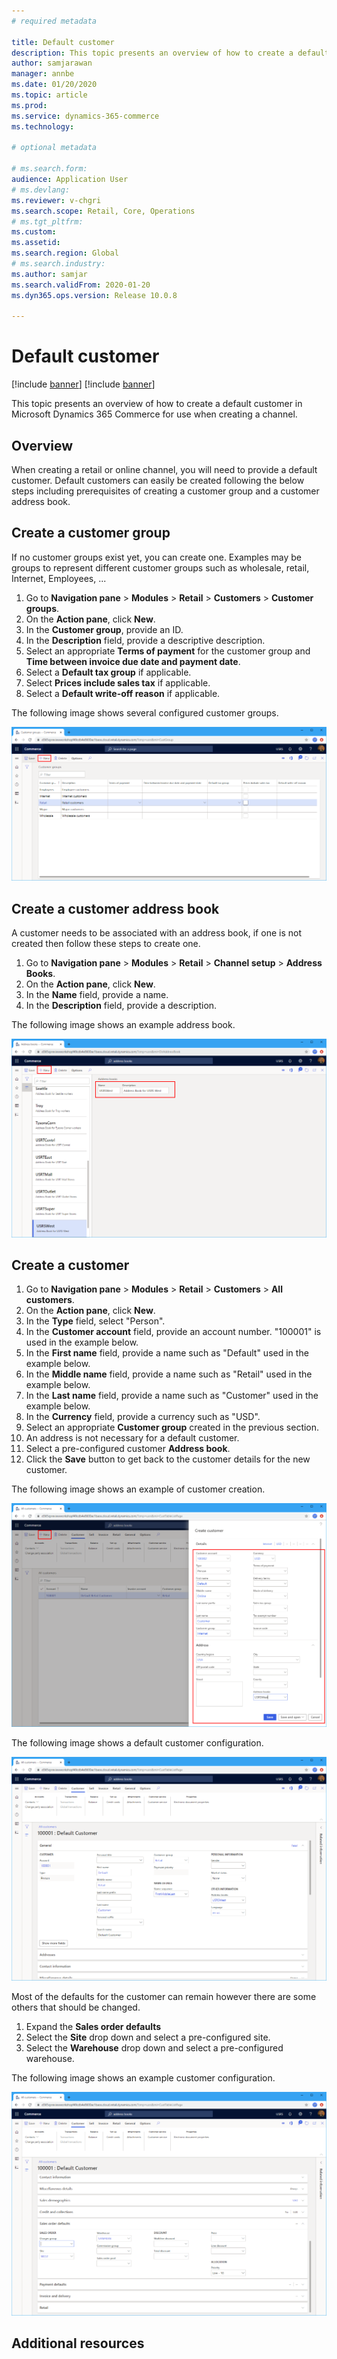 ```yaml
---
# required metadata

title: Default customer
description: This topic presents an overview of how to create a default customer in Microsoft Dynamics 365 Commerce for use when creating a channel.
author: samjarawan
manager: annbe
ms.date: 01/20/2020
ms.topic: article
ms.prod: 
ms.service: dynamics-365-commerce
ms.technology: 

# optional metadata

# ms.search.form: 
audience: Application User
# ms.devlang: 
ms.reviewer: v-chgri
ms.search.scope: Retail, Core, Operations
# ms.tgt_pltfrm: 
ms.custom: 
ms.assetid: 
ms.search.region: Global
# ms.search.industry: 
ms.author: samjar
ms.search.validFrom: 2020-01-20
ms.dyn365.ops.version: Release 10.0.8

---
```

# Default customer

[!include [banner](../includes/preview-banner.md)]
[!include [banner](../includes/banner.md)]

This topic presents an overview of how to create a default customer in Microsoft Dynamics 365 Commerce for use when creating a channel.

## Overview

When creating a retail or online channel, you will need to provide a default customer.  Default customers can easily be created following the below steps including prerequisites of creating a customer group and a customer address book.

## Create a customer group

If no customer groups exist yet, you can create one. Examples may be groups to represent different customer groups such as wholesale, retail, Internet, Employees, ...

1. Go to **Navigation pane** > **Modules** > **Retail** > **Customers** > **Customer groups**.
1. On the **Action pane**, click **New**.
1. In the **Customer group**, provide an ID.
1. In the **Description** field, provide a descriptive description.
1. Select an appropriate **Terms of payment** for the customer group and **Time between invoice due date and payment date**.
1. Select a **Default tax group** if applicable.
1. Select **Prices include sales tax** if applicable.
1. Select a **Default write-off reason** if applicable.

The following image shows several configured customer groups.

![Customer groups](media/customer-groups.png)

## Create a customer address book

A customer needs to be associated with an address book, if one is not created then follow these steps to create one.

1. Go to **Navigation pane** > **Modules** > **Retail** > **Channel setup** > **Address Books**.
1. On the **Action pane**, click **New**.
1. In the **Name** field, provide a name.
1. In the **Description** field, provide a description.

The following image shows an example address book.

![Address book](media/address-book.png)

## Create a customer

1. Go to **Navigation pane** > **Modules** > **Retail** > **Customers** > **All customers**.
1. On the **Action pane**, click **New**.
1. In the **Type** field, select "Person".
1. In the **Customer account** field, provide an account number. "100001" is used in the example below.
1. In the **First name** field, provide a name such as "Default" used in the example below.
1. In the **Middle name** field, provide a name such as "Retail" used in the example below.
1. In the **Last name** field, provide a name such as "Customer" used in the example below.
1. In the **Currency** field, provide a currency such as "USD".
1. Select an appropriate **Customer group** created in the previous section.
1. An address is not necessary for a default customer.
1. Select a pre-configured customer **Address book**.
1. Click the **Save** button to get back to the customer details for the new customer.

The following image shows an example of customer creation.

![Default customer creation](media/default-customer-creation.png)

The following image shows a default customer configuration.

![Sample customer configuration](media/default-customer-configuration1.png)

Most of the defaults for the customer can remain however there are some others that should be changed.
1. Expand the **Sales order defaults**
  1. Select the **Site** drop down and select a pre-configured site.
  1. Select the **Warehouse** drop down and select a pre-configured warehouse.

The following image shows an example customer configuration.

![Example customer configuration](media/default-customer-configuration2.png)

## Additional resources


